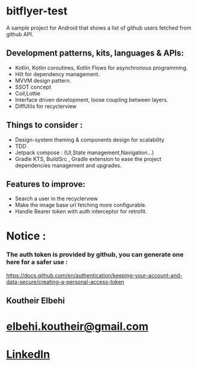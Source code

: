 # bitflyer-test 
A sample project for Android that shows a list of github users fetched from github API.
## Development patterns, kits, languages & APIs:
- Kotlin, Kotlin coroutines, Kotlin Flows for asynchronous programming.
- Hilt for dependency management.
- MVVM design pattern.
- SSOT concept
- Coil,Lottie
- Interface driven development, loose coupling between layers.
- DiffUtils for recyclerview

## Things to consider  :

- Design-system theming & components design for scalability
- TDD
- Jetpack compose : (UI,State management,Navigation...)
- Gradle KTS, BuildSrc , Gradle extension to ease the project dependencies management and upgrades.


## Features to improve:
- Search a user in the recyclerview
- Make the image base url fetching more configurable.
- Handle Bearer token with auth interceptor for retrofit.


#  Notice : 
### The auth token is provided by github, you can generate one here for a safer use :
https://docs.github.com/en/authentication/keeping-your-account-and-data-secure/creating-a-personal-access-token


## Koutheir Elbehi
# elbehi.koutheir@gmail.com
# [LinkedIn](https://www.linkedin.com/in/elbehi-koutheir/) 



 


